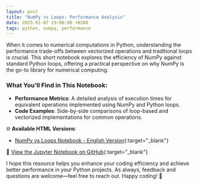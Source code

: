 ```yaml
---
layout: post
title: "NumPy vs Loops: Performance Analysis"
date: 2025-01-07 19:00:00 +0200
tags: python, numpy, performance
---
```


When it comes to numerical computations in Python, understanding the performance trade-offs between vectorized operations and traditional loops is crucial. This short notebook explores the efficiency of NumPy against standard Python loops, offering a practical perspective on why NumPy is the go-to library for numerical computing.

### What You’ll Find in This Notebook:
- **Performance Metrics**: A detailed analysis of execution times for equivalent operations implemented using NumPy and Python loops.
- **Code Examples**: Side-by-side comparisons of loop-based and vectorized implementations for common operations.

🌐 **Available HTML Versions**:
- [NumPy vs Loops Notebook - English Version](http://mihainadas.github.io/notebooks/numpy_vs_loops.html){:target="_blank"}

📝 [View the Jupyter Notebook on GitHub](https://github.com/mihainadas/notebooks/blob/main/numpy/numpy_vs_python.ipynb){:target="_blank"}

I hope this resource helps you enhance your coding efficiency and achieve better performance in your Python projects. As always, feedback and questions are welcome—feel free to reach out. Happy coding! 🚀